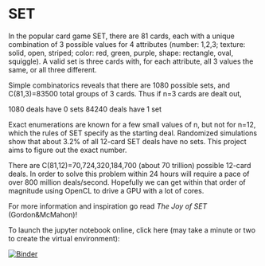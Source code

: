 # SET

In the popular card game SET, there are 81 cards, each with a unique
combination of 3 possible values for 4 attributes (number: 1,2,3;
texture: solid, open, striped; color: red, green, purple, shape:
rectangle, oval, squiggle). A valid set is three cards with, for each
attribute, all 3 values the same, or all three different.

Simple combinatorics reveals that there are 1080 possible sets, and
C(81,3)=83500 total groups of 3 cards. Thus if n=3 cards are dealt out,

  1080  deals have 0 sets
  84240 deals have 1 set

Exact enumerations are known for a few small values of n, but not for
n=12, which the rules of SET specify as the starting deal. Randomized
simulations show that about 3.2% of all 12-card SET deals have no
sets. This project aims to figure out the exact number.

There are C(81,12)=70,724,320,184,700 (about 70 trillion) possible
12-card deals. In order to solve this problem within 24 hours will
require a pace of over 800 million deals/second. Hopefully we can get
within that order of magnitude using OpenCL to drive a GPU with a lot
of cores.

For more information and inspiration go read _The Joy of SET_ (Gordon&McMahon)!


To launch the jupyter notebook online, click here (may take a minute or two to
create the virtual environment):

[![Binder](https://mybinder.org/badge_logo.svg)](https://mybinder.org/v2/gh/RubeRad/SET/master)



